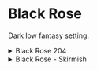 # Black Rose
Dark low fantasy setting.

<details>
	<summary>Black Rose 204</summary>

Black Rose module for the 204 game system.
</details>

<details>
	<summary>Black Rose - Skirmish</summary>
	
Dark fantasy skirmish-size wargame with BattleScribe support.
</details>